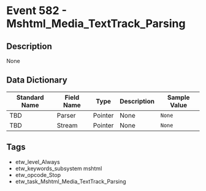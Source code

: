 # Event 582 - Mshtml_Media_TextTrack_Parsing

## Description
None

## Data Dictionary
|Standard Name|Field Name|Type|Description|Sample Value|
|---|---|---|---|---|
|TBD|Parser|Pointer|None|`None`|
|TBD|Stream|Pointer|None|`None`|

## Tags
* etw_level_Always
* etw_keywords_subsystem mshtml
* etw_opcode_Stop
* etw_task_Mshtml_Media_TextTrack_Parsing
